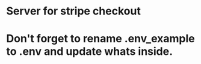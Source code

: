 # Server for stripe checkout

# Don't forget to rename .env_example to .env and update whats inside.
